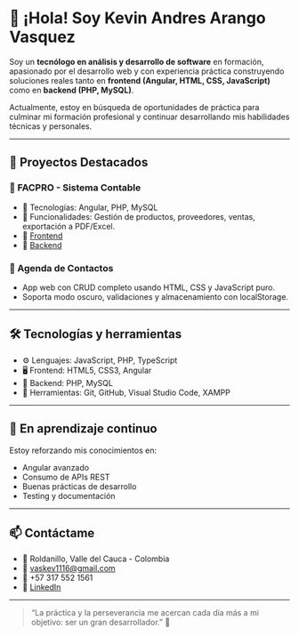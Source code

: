 # 👋 ¡Hola! Soy Kevin Andres Arango Vasquez

Soy un **tecnólogo en análisis y desarrollo de software** en formación, apasionado por el desarrollo web y con experiencia práctica construyendo soluciones reales tanto en **frontend (Angular, HTML, CSS, JavaScript)** como en **backend (PHP, MySQL)**.

Actualmente, estoy en búsqueda de oportunidades de práctica para culminar mi formación profesional y continuar desarrollando mis habilidades técnicas y personales.

---

## 🚀 Proyectos Destacados

### 💼 FACPRO - Sistema Contable
- 🔧 Tecnologías: Angular, PHP, MySQL
- 📌 Funcionalidades: Gestión de productos, proveedores, ventas, exportación a PDF/Excel.
- 🔗 [Frontend](https://github.com/NagaiFukuyoshi/FACPRO-Front-end)
- 🔗 [Backend](https://github.com/NagaiFukuyoshi/FACPRO-Back-end)

### 📒 Agenda de Contactos
- App web con CRUD completo usando HTML, CSS y JavaScript puro.
- Soporta modo oscuro, validaciones y almacenamiento con localStorage.

---

## 🛠️ Tecnologías y herramientas

- ⚙️ Lenguajes: JavaScript, PHP, TypeScript
- 🖥️ Frontend: HTML5, CSS3, Angular
- 💾 Backend: PHP, MySQL
- 🔧 Herramientas: Git, GitHub, Visual Studio Code, XAMPP

---

## 🌱 En aprendizaje continuo

Estoy reforzando mis conocimientos en:
- Angular avanzado
- Consumo de APIs REST
- Buenas prácticas de desarrollo
- Testing y documentación

---

## 📫 Contáctame

- 📍 Roldanillo, Valle del Cauca - Colombia
- 📧 vaskev1116@gmail.com
- 📱 +57 317 552 1561
- 💼 [LinkedIn](https://www.linkedin.com/in/kevin-vasquez-73547a29b)

---

> “La práctica y la perseverancia me acercan cada día más a mi objetivo: ser un gran desarrollador.” 🚀

